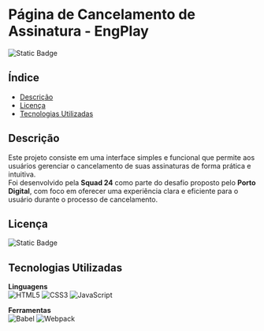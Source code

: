 # Página de Cancelamento de Assinatura - EngPlay
![Static Badge](https://img.shields.io/badge/Stats-In_Development-blue)

## Índice
- [Descrição](#descrição)
- [Licença](#licença)
- [Tecnologias Utilizadas](#tecnologias-utilizadas)

## Descrição
Este projeto consiste em uma interface simples e funcional que permite aos usuários gerenciar o cancelamento de suas assinaturas de forma prática e intuitiva.  
Foi desenvolvido pela **Squad 24** como parte do desafio proposto pelo **Porto Digital**, com foco em oferecer uma experiência clara e eficiente para o usuário durante o processo de cancelamento.

## Licença
![Static Badge](https://img.shields.io/badge/License-MIT-green)

## Tecnologias Utilizadas

**Linguagens**  
![HTML5](https://img.shields.io/badge/html5-%23E34F26.svg?style=for-the-badge&logo=html5&logoColor=white)
![CSS3](https://img.shields.io/badge/CSS3-1572B6?style=for-the-badge&logo=css3&logoColor=white)
![JavaScript](https://img.shields.io/badge/javascript-%23323330.svg?style=for-the-badge&logo=javascript&logoColor=%23F7DF1E)

**Ferramentas**  
![Babel](https://img.shields.io/badge/Babel-F9DC3e?style=for-the-badge&logo=babel&logoColor=black)
![Webpack](https://img.shields.io/badge/webpack-%238DD6F9.svg?style=for-the-badge&logo=webpack&logoColor=black)